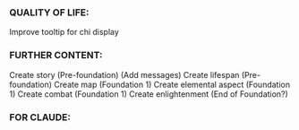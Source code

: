 ### QUALITY OF LIFE:

Improve tooltip for chi display

### FURTHER CONTENT:

Create story (Pre-foundation) (Add messages)
Create lifespan (Pre-foundation)
Create map (Foundation 1)
Create elemental aspect (Foundation 1)
Create combat (Foundation 1)
Create enlightenment (End of Foundation?)

### FOR CLAUDE:
